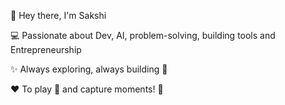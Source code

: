 👋 Hey there, I'm Sakshi

💻 Passionate about Dev, AI, problem-solving, building tools and Entrepreneurship 

✨ Always exploring, always building 🚀

❤️ To play 🏸 and capture moments! 📸
